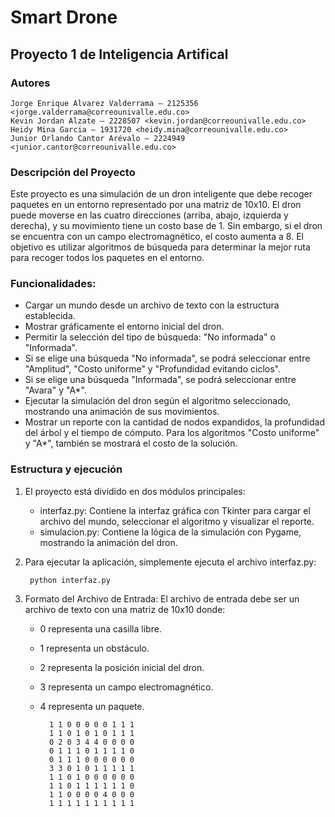 # Smart Drone
## Proyecto 1 de Inteligencia Artifical

### Autores
    Jorge Enrique Alvarez Valderrama – 2125356 <jorge.valderrama@correounivalle.edu.co>
    Kevin Jordan Alzate – 2228507 <kevin.jordan@correounivalle.edu.co>
    Heidy Mina Garcia – 1931720 <heidy.mina@correounivalle.edu.co>
    Junior Orlando Cantor Arévalo – 2224949 <junior.cantor@correounivalle.edu.co>

### Descripción del Proyecto
Este proyecto es una simulación de un dron inteligente que debe recoger paquetes en un entorno representado por una matriz de 10x10. El dron puede moverse en las cuatro direcciones (arriba, abajo, izquierda y derecha), y su movimiento tiene un costo base de 1. Sin embargo, si el dron se encuentra con un campo electromagnético, el costo aumenta a 8. El objetivo es utilizar algoritmos de búsqueda para determinar la mejor ruta para recoger todos los paquetes en el entorno.

### Funcionalidades:
- Cargar un mundo desde un archivo de texto con la estructura establecida.
- Mostrar gráficamente el entorno inicial del dron.
- Permitir la selección del tipo de búsqueda: "No informada" o "Informada".
- Si se elige una búsqueda "No informada", se podrá seleccionar entre "Amplitud", "Costo uniforme" y "Profundidad evitando ciclos".
- Si se elige una búsqueda "Informada", se podrá seleccionar entre "Avara" y "A*".
- Ejecutar la simulación del dron según el algoritmo seleccionado, mostrando una animación de sus movimientos.
- Mostrar un reporte con la cantidad de nodos expandidos, la profundidad del árbol y el tiempo de cómputo. Para los algoritmos "Costo uniforme" y "A*", también se mostrará el costo de la solución.

### Estructura y ejecución
1. El proyecto está dividido en dos módulos principales:
    - interfaz.py: Contiene la interfaz gráfica con Tkinter para cargar el archivo del mundo, seleccionar el algoritmo y visualizar el reporte.
    - simulacion.py: Contiene la lógica de la simulación con Pygame, mostrando la animación del dron.

2. Para ejecutar la aplicación, simplemente ejecuta el archivo interfaz.py:

        python interfaz.py

3. Formato del Archivo de Entrada:
El archivo de entrada debe ser un archivo de texto con una matriz de 10x10 donde:
    - 0 representa una casilla libre.
    - 1 representa un obstáculo.
    - 2 representa la posición inicial del dron.
    - 3 representa un campo electromagnético.
    - 4 representa un paquete.

            1 1 0 0 0 0 0 1 1 1
            1 1 0 1 0 1 0 1 1 1
            0 2 0 3 4 4 0 0 0 0
            0 1 1 1 0 1 1 1 1 0
            0 1 1 1 0 0 0 0 0 0
            3 3 0 1 0 1 1 1 1 1
            1 1 0 1 0 0 0 0 0 0
            1 1 0 1 1 1 1 1 1 0
            1 1 0 0 0 0 4 0 0 0
            1 1 1 1 1 1 1 1 1 1
